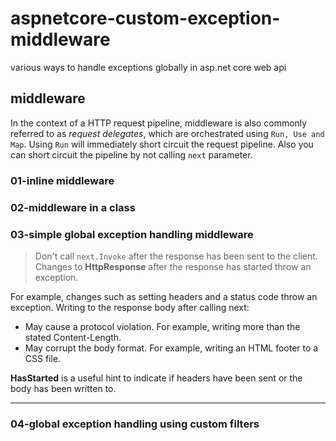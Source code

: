 # aspnetcore-custom-exception-middleware
various ways to handle exceptions globally in asp.net core web api 

## middleware
In the context of a HTTP request pipeline, middleware is also commonly referred to as _request delegates_, which are orchestrated using `Run, Use and Map`. Using `Run` will immediately short circuit the request pipeline. 
Also you can short circuit the pipeline by not calling `next` parameter.

### 01-inline middleware
### 02-middleware in a class
### 03-simple global exception handling middleware

> Don't call `next.Invoke` after the response has been sent to the client. Changes to __HttpResponse__ after the response has started throw an exception. 
    
For example, changes such as setting headers and a status code throw an exception. Writing to the response body after calling next:
* May cause a protocol violation. For example, writing more than the stated Content-Length.
* May corrupt the body format. For example, writing an HTML footer to a CSS file.

__HasStarted__ is a useful hint to indicate if headers have been sent or the body has been written to.
___

### 04-global exception handling using custom filters
